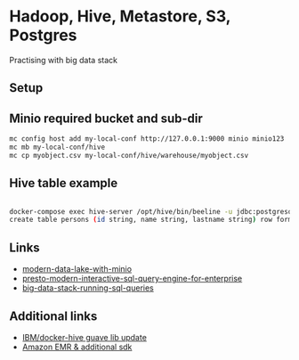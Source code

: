 # Hadoop, Hive, Metastore, S3, Postgres
Practising with big data stack

## Setup

## Minio required bucket and sub-dir

```bash
mc config host add my-local-conf http://127.0.0.1:9000 minio minio123
mc mb my-local-conf/hive
mc cp myobject.csv my-local-conf/hive/warehouse/myobject.csv
```
## Hive table example



```bash

docker-compose exec hive-server /opt/hive/bin/beeline -u jdbc:postgresql://hive:hive@postgres:5432/metastore
create table persons (id string, name string, lastname string) row format delimited fields terminated by ',', lines terminated by "\n" location "s3://hive";
```
## Links
* [modern-data-lake-with-minio](https://blog.minio.io/modern-data-lake-with-minio-part-2-f24fb5f82424)
* [presto-modern-interactive-sql-query-engine-for-enterprise](https://blog.minio.io/presto-modern-interactive-sql-query-engine-for-enterprise-ce56d7aea931)
* [big-data-stack-running-sql-queries](https://johs.me/posts/big-data-stack-running-sql-queries/)

## Additional links
* [IBM/docker-hive guave lib update](https://github.com/IBM/docker-hive/blob/master/Dockerfile#L12)
* [Amazon EMR & additional sdk](https://aws.amazon.com/emr/)
